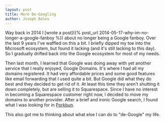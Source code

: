 ```yaml
---
layout: post
title: More De-Googling
author: Joseph Bales
---
```

Way back in 2014 I [wrote a post]({% post_url 2014-05-17-why-im-no-longer-a-google-fanboy %}) about no longer being a Google fanboy. Over the last 9 years I've waffled on this a bit. I briefly dipped my toe into the Microsoft ecosystem, but found it lacking (and it's still lacking to this day). So I gradually drifted back into the Google ecosystem for most of my needs.

Then last month, I learned that Google was doing away with yet another service that I really enjoyed, Google Domains. It's where I had all my domains registered. It had very affordable prices and some good features like email forwarding that I used quite a bit. But Google did what they do best and they decided to get rid of it. At least this time they aren't shutting it down completely, but are selling it to Squarespace. Since I have no interest in becoming a Squarespace customer right now, I decided to move my domains to another provider. After a brief and ironic Google search, I found what I was looking for in [Porkbun](https://porkbun.com).

This also got me to thinking about what else I can do to "de-Google" my life.
